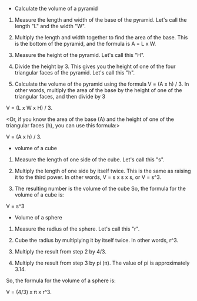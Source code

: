 - Calculate the volume of a pyramid

1. Measure the length and width of the base of the pyramid. Let's call the length "L" and the width "W".

2. Multiply the length and width together to find the area of the base. This is the bottom of the pyramid, and the formula is A = L x W.

3. Measure the height of the pyramid. Let's call this "H".

4. Divide the height by 3. This gives you the height of one of the four triangular faces of the pyramid. Let's call this "h".

5. Calculate the volume of the pyramid using the formula V = (A x h) / 3. In other words, multiply the area of the base by the height of one of the triangular faces, and then divide by 3

<the formula for the volume of a pyramid is:>

V = (L x W x H) / 3.

<Or, if you know the area of the base (A) and the height of one of the triangular faces (h), you can use this formula:>

V = (A x h) / 3.
  
- volume of a cube
  
1. Measure the length of one side of the cube. Let's call this "s".

2. Multiply the length of one side by itself twice. This is the same as raising it to the third power. In other words, V = s x s x s, or V = s^3.

3. The resulting number is the volume of the cube
  So, the formula for the volume of a cube is:

V = s^3
  
- Volume of a sphere
  
1. Measure the radius of the sphere. Let's call this "r".

2. Cube the radius by multiplying it by itself twice. In other words, r^3.

3. Multiply the result from step 2 by 4/3.

4. Multiply the result from step 3 by pi (π). The value of pi is approximately 3.14.

So, the formula for the volume of a sphere is:

V = (4/3) x π x r^3.
